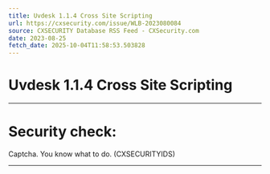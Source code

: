 ```yaml
---
title: Uvdesk 1.1.4 Cross Site Scripting
url: https://cxsecurity.com/issue/WLB-2023080084
source: CXSECURITY Database RSS Feed - CXSecurity.com
date: 2023-08-25
fetch_date: 2025-10-04T11:58:53.503828
---
```


# Uvdesk 1.1.4 Cross Site Scripting

---

# Security check:

Captcha. You know what to do. (CXSECURITYIDS)

---